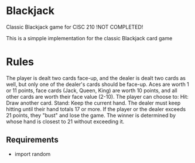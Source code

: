 # Blackjack
 Classic Blackjack game for CISC 210
 !NOT COMPLETED!

 This is a simpple implementation for the classic Blackjack card game

 # Rules

 The player is dealt two cards face-up, and the dealer is dealt two cards as well, but only one of the dealer's cards should be face-up. Aces are worth 1 or 11 points, face cards (Jack, Queen, King) are worth 10 points, and all other cards are worth their face value (2-10). The player can choose to:
    Hit: Draw another card.
    Stand: Keep the current hand.
The dealer must keep hitting until their hand totals 17 or more. If the player or the dealer exceeds 21 points, they "bust" and lose the game.
The winner is determined by whose hand is closest to 21 without exceeding it.

## Requirements
- import random
